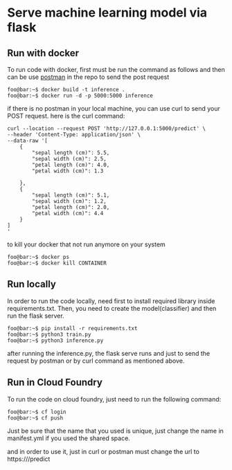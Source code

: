 # Serve machine learning model via flask

## Run with docker
To run code  with docker, first must be run the command as follows and then can be use [postman](https://github.com/elham-zs/Inference-ML-Flask/blob/master/online-inference-innovaton.postman_collection.json) in the repo to send the post request
```console
foo@bar:~$ docker build -t inference .
foo@bar:~$ docker run -d -p 5000:5000 inference
```
if there is no postman in your local machine, you can use curl to send your POST request.
here is the curl command:
```
curl --location --request POST 'http://127.0.0.1:5000/predict' \
--header 'Content-Type: application/json' \
--data-raw '[
  	{ 
	  	"sepal length (cm)": 5.5,
	    "sepal width (cm)": 2.5,
	    "petal length (cm)": 4.0,
	    "petal width (cm)": 1.3 
  	
    },
    {
		"sepal length (cm)": 5.1,
	    "sepal width (cm)": 1.2,
	    "petal length (cm)": 2.0,
	    "petal width (cm)": 4.4
    }
]
'
```
to kill your docker that not run anymore on your system
```console
foo@bar:~$ docker ps
foo@bar:~$ docker kill CONTAINER
```

## Run locally
In order to run the code locally, need first to install required library inside requirements.txt. Then, you need to create the model(classifier) and then run the flask server. 
```console
foo@bar:~$ pip install -r requirements.txt
foo@bar:~$ python3 train.py
foo@bar:~$ python3 inference.py
```
after running the inference.py, the flask serve runs and just to send the request by postman or by curl command as mentioned above.

## Run in Cloud Foundry
To run the code on cloud foundry, just need to run the following command:

```console
foo@bar:~$ cf login
foo@bar:~$ cf push
```
Just be sure that the name that you used is unique, just change the name in manifest.yml if you used the shared space.

and in order to use it, just in curl or postman must change the url to https://<YOUR-CF-URL>/predict